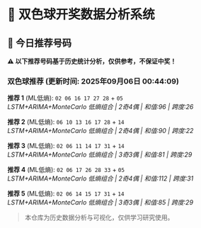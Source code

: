 # 🎯 双色球开奖数据分析系统

<!-- BEGIN:recommendations -->
## 🎯 今日推荐号码

**⚠️ 以下推荐号码基于历史统计分析，仅供参考，不保证中奖！**

### 双色球推荐 (更新时间: 2025年09月06日 00:44:09)

**推荐 1** (ML低熵): `02 06 16 17 27 28` + `05`  
*LSTM+ARIMA+MonteCarlo 低熵组合 | 2奇4偶 | 和值:96 | 跨度:26*

**推荐 2** (ML低熵): `06 10 13 16 17 28` + `14`  
*LSTM+ARIMA+MonteCarlo 低熵组合 | 2奇4偶 | 和值:90 | 跨度:22*

**推荐 3** (ML低熵): `02 06 11 14 17 31` + `14`  
*LSTM+ARIMA+MonteCarlo 低熵组合 | 3奇3偶 | 和值:81 | 跨度:29*

**推荐 4** (ML低熵): `02 06 17 26 28 33` + `05`  
*LSTM+ARIMA+MonteCarlo 低熵组合 | 2奇4偶 | 和值:112 | 跨度:31*

**推荐 5** (ML低熵): `02 06 14 15 17 31` + `14`  
*LSTM+ARIMA+MonteCarlo 低熵组合 | 3奇3偶 | 和值:85 | 跨度:29*

<!-- END:recommendations -->
























> 本仓库为历史数据分析与可视化，仅供学习研究使用。

